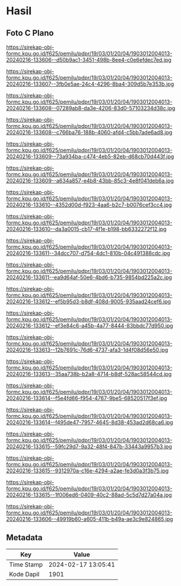 # Hasil

## Foto C Plano

https://sirekap-obj-formc.kpu.go.id/f625/pemilu/pdpr/19/03/01/20/04/1903012004013-20240216-133606--d50b9ac1-3451-498b-8ee4-c0e6efdec7ed.jpg

https://sirekap-obj-formc.kpu.go.id/f625/pemilu/pdpr/19/03/01/20/04/1903012004013-20240216-133607--3fb0e5ae-24c4-4296-8ba4-309d5b7e353b.jpg

https://sirekap-obj-formc.kpu.go.id/f625/pemilu/pdpr/19/03/01/20/04/1903012004013-20240216-133608--07289ab8-da3e-4206-83d0-57103234d38c.jpg

https://sirekap-obj-formc.kpu.go.id/f625/pemilu/pdpr/19/03/01/20/04/1903012004013-20240216-133608--c766ba76-188b-4060-afd4-c5bb7ade6ad8.jpg

https://sirekap-obj-formc.kpu.go.id/f625/pemilu/pdpr/19/03/01/20/04/1903012004013-20240216-133609--73a934ba-c474-4eb5-82eb-d68cb70d443f.jpg

https://sirekap-obj-formc.kpu.go.id/f625/pemilu/pdpr/19/03/01/20/04/1903012004013-20240216-133609--a634a857-e4b8-43bb-85c3-4e8f041deb6a.jpg

https://sirekap-obj-formc.kpu.go.id/f625/pemilu/pdpr/19/03/01/20/04/1903012004013-20240216-133610--4352d00d-f923-4aa6-b2c7-b0076cef3cc4.jpg

https://sirekap-obj-formc.kpu.go.id/f625/pemilu/pdpr/19/03/01/20/04/1903012004013-20240216-133610--da3a0015-cb17-4f1e-b198-bb6332272f12.jpg

https://sirekap-obj-formc.kpu.go.id/f625/pemilu/pdpr/19/03/01/20/04/1903012004013-20240216-133611--34dcc707-d754-4dc1-810b-04c491388cdc.jpg

https://sirekap-obj-formc.kpu.go.id/f625/pemilu/pdpr/19/03/01/20/04/1903012004013-20240216-133611--ea9d64af-50e6-4bd6-b735-9854bd225a2c.jpg

https://sirekap-obj-formc.kpu.go.id/f625/pemilu/pdpr/19/03/01/20/04/1903012004013-20240216-133612--ef5b95d3-b8df-408d-9005-935aad24cef6.jpg

https://sirekap-obj-formc.kpu.go.id/f625/pemilu/pdpr/19/03/01/20/04/1903012004013-20240216-133612--ef3e84c6-a45b-4a77-8444-83bbdc77d950.jpg

https://sirekap-obj-formc.kpu.go.id/f625/pemilu/pdpr/19/03/01/20/04/1903012004013-20240216-133613--12b7691c-76d6-4737-afa3-1d4f08d56e50.jpg

https://sirekap-obj-formc.kpu.go.id/f625/pemilu/pdpr/19/03/01/20/04/1903012004013-20240216-133613--35aa738b-b2a8-4714-b8df-528ac58544cd.jpg

https://sirekap-obj-formc.kpu.go.id/f625/pemilu/pdpr/19/03/01/20/04/1903012004013-20240216-133614--f5e4fd66-f954-4767-9be5-68520517f3ef.jpg

https://sirekap-obj-formc.kpu.go.id/f625/pemilu/pdpr/19/03/01/20/04/1903012004013-20240216-133614--f495de47-7957-4645-8d38-453ad2d68ca6.jpg

https://sirekap-obj-formc.kpu.go.id/f625/pemilu/pdpr/19/03/01/20/04/1903012004013-20240216-133615--59fc29d7-9a32-48f4-847b-33443a9957b3.jpg

https://sirekap-obj-formc.kpu.go.id/f625/pemilu/pdpr/19/03/01/20/04/1903012004013-20240216-133615--9312970a-c16e-4294-a2ae-fe3d0a3f3b75.jpg

https://sirekap-obj-formc.kpu.go.id/f625/pemilu/pdpr/19/03/01/20/04/1903012004013-20240216-133615--1f006ed6-0409-40c2-88ad-5c5d7d27a04a.jpg

https://sirekap-obj-formc.kpu.go.id/f625/pemilu/pdpr/19/03/01/20/04/1903012004013-20240216-133606--49919b60-a605-411b-b49a-ae3c9e824865.jpg


## Metadata

| Key        | Value               |
| ---------- | ------------------- |
| Time Stamp | 2024-02-17 13:05:41 |
| Kode Dapil | 1901                |



